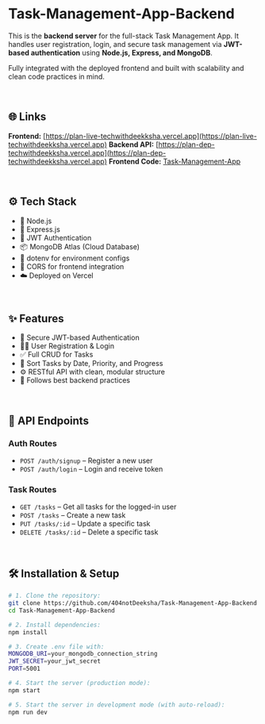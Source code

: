 # Task-Management-App-Backend

This is the **backend server** for the full-stack Task Management App. It handles user registration, login, and secure task management via **JWT-based authentication** using **Node.js, Express, and MongoDB**.

Fully integrated with the deployed frontend and built with scalability and clean code practices in mind.

<br />

## 🌐 Links
**Frontend:** [https://plan-live-techwithdeekksha.vercel.app](https://plan-live-techwithdeekksha.vercel.app)
**Backend API:** [https://plan-dep-techwithdeekksha.vercel.app](https://plan-dep-techwithdeekksha.vercel.app)
**Frontend Code:** [Task-Management-App](https://github.com/404notDeeksha/Task-Management-App)

<br />

## ⚙️ Tech Stack
- 🚀 Node.js
- 🔧 Express.js
- 🔐 JWT Authentication
- 📦 MongoDB Atlas (Cloud Database)
- 🌿 dotenv for environment configs
- 🧩 CORS for frontend integration
- ☁️ Deployed on Vercel

<br />

## ✨ Features
- 🔐 Secure JWT-based Authentication
- 🧑‍💼 User Registration & Login
- ✅ Full CRUD for Tasks
- 📅 Sort Tasks by Date, Priority, and Progress
- ⚙️ RESTful API with clean, modular structure
- 🧼 Follows best backend practices

<br />

## 📁 API Endpoints

### Auth Routes

- `POST /auth/signup` – Register a new user  
- `POST /auth/login` – Login and receive token  

### Task Routes

- `GET /tasks` – Get all tasks for the logged-in user  
- `POST /tasks` – Create a new task  
- `PUT /tasks/:id` – Update a specific task  
- `DELETE /tasks/:id` – Delete a specific task  

<br />

## 🛠️ Installation & Setup

```bash
# 1. Clone the repository:
git clone https://github.com/404notDeeksha/Task-Management-App-Backend
cd Task-Management-App-Backend

# 2. Install dependencies:
npm install

# 3. Create .env file with:
MONGODB_URI=your_mongodb_connection_string
JWT_SECRET=your_jwt_secret
PORT=5001

# 4. Start the server (production mode):
npm start

# 5. Start the server in development mode (with auto-reload):
npm run dev
```